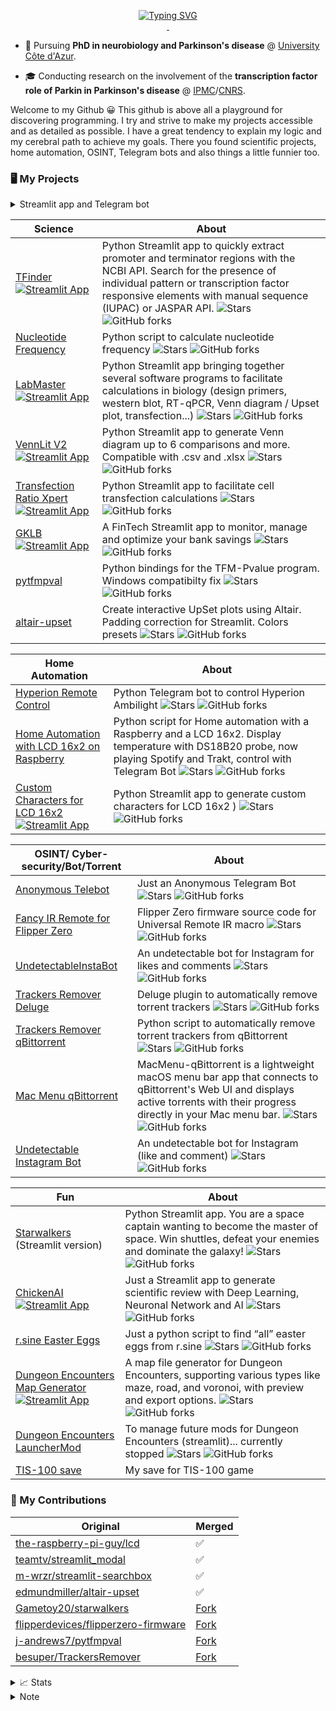 <p align="center">
<a href="https://github.com/jumitti">
    <img src="https://readme-typing-svg.demolab.com?font=Georgia&size=18&duration=2000&pause=100&multiline=true&width=500&height=80&lines=Minniti+Julien;Parkinson's+Disease+PhD+Student+%7C+Coder+in+my+spare+time;Raspberry+%7C+Science+%7C+Bots+%7C+Dumb+idea" alt="Typing SVG" />
</a>
<br/>

<a href="https://www.linkedin.com/in/julien-minniti-b2bb2625b/">
    <img src="https://img.shields.io/badge/-Linkedin-blue?style=flat-square&logo=linkedin" alt="">
</a>
<a href="mailto:minnitijulien06@gmail.com">
    <img src="https://img.shields.io/badge/-Email-red?style=flat-square&logo=gmail&logoColor=white" alt="">
</a>
</p>

* 📖 Pursuing **PhD in neurobiology and Parkinson's disease** @ [University Côte d'Azur](https://univ-cotedazur.fr/). 

* 🎓 Conducting research on the involvement of the **transcription factor role of Parkin in Parkinson's disease** @ [IPMC](https://www.ipmc.cnrs.fr/cgi-bin/site.cgi)/[CNRS](https://www.cnrs.fr/fr).

Welcome to my Github 😀 This github is above all a playground for discovering programming. I try and strive to make my projects accessible and as detailed as possible. I have a great tendency to explain my logic and my cerebral path to achieve my goals. There you found scientific projects, home automation, OSINT, Telegram bots and also things a little funnier too.

### 🖥️ My Projects

<details>
<summary> Streamlit app and Telegram bot</summary>

### Streamlit app
- [TFinder](https://github.com/Jumitti/TFinder) [![Streamlit App](https://static.streamlit.io/badges/streamlit_badge_black_white.svg)](https://tfinder-ipmc.streamlit.app/)
- [LabMaster](https://github.com/Jumitti/labmaster) [![Streamlit App](https://static.streamlit.io/badges/streamlit_badge_black_white.svg)](https://labmaster.streamlit.app/)
- [VennLit V2](https://github.com/Jumitti/vennlit_v2) [![Streamlit App](https://static.streamlit.io/badges/streamlit_badge_black_white.svg)](https://vennlit.streamlit.app/)
- [Transfection Ratio Xpert](https://github.com/Jumitti/TransfectionRatioXpert) [![Streamlit App](https://static.streamlit.io/badges/streamlit_badge_black_white.svg)](https://transfectionratioxpert.streamlit.app/)
- [GKLB](https://github.com/Jumitti/GKLB-FinTech) [![Streamlit App](https://static.streamlit.io/badges/streamlit_badge_black_white.svg)](https://gklb-fintech.streamlit.app/) 
- [Custom Characters for LCD 16x2](https://github.com/Jumitti/lcd_custom_characters) [![Streamlit App](https://static.streamlit.io/badges/streamlit_badge_black_white.svg)](https://custom-characters-for-lcd16x2.streamlit.app/)
- [ChickenAI](https://github.com/Jumitti/chicken_AI) [![Streamlit App](https://static.streamlit.io/badges/streamlit_badge_black_white.svg)](https://chickenai.streamlit.app/)
- [Starwalkers](https://github.com/Jumitti/starwalkers_telegrambot)
- [Dungeon Encounters Map Generator](https://github.com/Jumitti/DungeonEncountersMapGenerator) [![Streamlit App](https://static.streamlit.io/badges/streamlit_badge_black_white.svg)](https://dungeon-encounters-map-generator.streamlit.app/) 
- [Dungeon Encounters LauncherMod](https://github.com/Jumitti/DungeonEncountersLauncherMod)   

### Telegram 
- [Hyperion Remote Control](https://github.com/Jumitti/hyperion-remote-control)
- [Home Automation with LCD 16x2 on Raspberry](https://github.com/Jumitti/telebot_lcd_now_playing)
- [Anonymous Telebot](https://github.com/Jumitti/Anonymous_Telebot)
- [Starwalkers](https://github.com/Jumitti/starwalkers_telegrambot) (deprecated)
</details>


| Science                                                                                                                                                                                                             | About                                                                                                                                                                                                                                                                                                                                                                                                             |
|---------------------------------------------------------------------------------------------------------------------------------------------------------------------------------------------------------------------|-------------------------------------------------------------------------------------------------------------------------------------------------------------------------------------------------------------------------------------------------------------------------------------------------------------------------------------------------------------------------------------------------------------------|
| [TFinder](https://github.com/Jumitti/TFinder) [![Streamlit App](https://static.streamlit.io/badges/streamlit_badge_black_white.svg)](https://tfinder-ipmc.streamlit.app/)                                           | Python Streamlit app to quickly extract promoter and terminator regions with the NCBI API. Search for the presence of individual pattern or transcription factor responsive elements with manual sequence (IUPAC) or JASPAR API. ![Stars](https://img.shields.io/github/stars/Jumitti/TFinder?label=Stars&style=flat) ![GitHub forks](https://img.shields.io/github/forks/Jumitti/TFinder?label=Forks&style=flat) |
| [Nucleotide Frequency](https://github.com/Jumitti/nucleotide-frequency)                                                                                                                                             | Python script to calculate nucleotide frequency ![Stars](https://img.shields.io/github/stars/Jumitti/nucleotide-frequency?label=Stars&style=flat) ![GitHub forks](https://img.shields.io/github/forks/Jumitti/nucleotide-frequency?label=Forks&style=flat)                                                                                                                                                        |
| [LabMaster](https://github.com/Jumitti/labmaster) [![Streamlit App](https://static.streamlit.io/badges/streamlit_badge_black_white.svg)](https://labmaster.streamlit.app/)                                          | Python Streamlit app bringing together several software programs to facilitate calculations in biology (design primers, western blot, RT-qPCR, Venn diagram / Upset plot, transfection...) ![Stars](https://img.shields.io/github/stars/Jumitti/Labmaster?label=Stars&style=flat) ![GitHub forks](https://img.shields.io/github/forks/Jumitti/Labmaster?label=Forks&style=flat)                                   |
| [VennLit V2](https://github.com/Jumitti/vennlit_v2) [![Streamlit App](https://static.streamlit.io/badges/streamlit_badge_black_white.svg)](https://vennlit.streamlit.app/)                                          | Python Streamlit app to generate Venn diagram up to 6 comparisons and more. Compatible with .csv and .xlsx ![Stars](https://img.shields.io/github/stars/Jumitti/vennlit_v2?label=Stars&style=flat) ![GitHub forks](https://img.shields.io/github/forks/Jumitti/vennlit_v2?label=Forks&style=flat)                                                                                                                 |
| [Transfection Ratio Xpert](https://github.com/Jumitti/TransfectionRatioXpert) [![Streamlit App](https://static.streamlit.io/badges/streamlit_badge_black_white.svg)](https://transfectionratioxpert.streamlit.app/) | Python Streamlit app to facilitate cell transfection calculations ![Stars](https://img.shields.io/github/stars/Jumitti/TransfectionRatioXpert?label=Stars&style=flat) ![GitHub forks](https://img.shields.io/github/forks/Jumitti/TransfectionRatioXpert?label=Forks&style=flat)                                                                                                                                  |
| [GKLB](https://github.com/Jumitti/GKLB-FinTech) [![Streamlit App](https://static.streamlit.io/badges/streamlit_badge_black_white.svg)](https://gklb-fintech.streamlit.app/)                                         | A FinTech Streamlit app to monitor, manage and optimize your bank savings ![Stars](https://img.shields.io/github/stars/Jumitti/GKLB-Fintech?label=Stars&style=flat) ![GitHub forks](https://img.shields.io/github/forks/Jumitti/GKLB-Fintech?label=Forks&style=flat)                                                                                                                                              |
| [pytfmpval](https://github.com/Jumitti/pytfmpval)                                                                                                                                                                   | Python bindings for the TFM-Pvalue program. Windows compatibilty fix ![Stars](https://img.shields.io/github/stars/Jumitti/pytfmpval?label=Stars&style=flat) ![GitHub forks](https://img.shields.io/github/forks/Jumitti/pytfmpval?label=Forks&style=flat)                                                                                                                                                         |
| [altair-upset](https://github.com/Jumitti/altair-upset)                                                                                                                                                             | Create interactive UpSet plots using Altair. Padding correction for Streamlit. Colors presets ![Stars](https://img.shields.io/github/stars/Jumitti/altair-upset?label=Stars&style=flat) ![GitHub forks](https://img.shields.io/github/forks/Jumitti/altair-upset?label=Forks&style=flat)                                                                                                                          |

| Home Automation                                                                                                                                                                                                                  | About                                                                                                                                                                                                                                                                                                                                                                                |
|----------------------------------------------------------------------------------------------------------------------------------------------------------------------------------------------------------------------------------|--------------------------------------------------------------------------------------------------------------------------------------------------------------------------------------------------------------------------------------------------------------------------------------------------------------------------------------------------------------------------------------|
| [Hyperion Remote Control](https://github.com/Jumitti/hyperion-remote-control)                                                                                                                                                    | Python Telegram bot to control Hyperion Ambilight ![Stars](https://img.shields.io/github/stars/Jumitti/hyperion-remote-control?label=Stars&style=flat) ![GitHub forks](https://img.shields.io/github/forks/Jumitti/hyperion-remote-control?label=Forks&style=flat)                                                                                                                   |
| [Home Automation with LCD 16x2 on Raspberry](https://github.com/Jumitti/telebot_lcd_now_playing)                                                                                                                                 | Python script for Home automation with a Raspberry and a LCD 16x2. Display temperature with DS18B20 probe, now playing Spotify and Trakt, control with Telegram Bot ![Stars](https://img.shields.io/github/stars/Jumitti/telebot_lcd_now_playing?label=Stars&style=flat) ![GitHub forks](https://img.shields.io/github/forks/Jumitti/telebot_lcd_now_playing?label=Forks&style=flat) |
| [Custom Characters for LCD 16x2](https://github.com/Jumitti/lcd_custom_characters) [![Streamlit App](https://static.streamlit.io/badges/streamlit_badge_black_white.svg)](https://custom-characters-for-lcd16x2.streamlit.app/)  | Python Streamlit app to generate custom characters for LCD 16x2 ) ![Stars](https://img.shields.io/github/stars/Jumitti/lcd_custom_characters?label=Stars&style=flat) ![GitHub forks](https://img.shields.io/github/forks/Jumitti/lcd_custom_characters?label=Forks&style=flat)                                                                                                       |

| OSINT/ Cyber-security/Bot/Torrent                                                                   | About                                                                                                                                                                                                                                                                                                                                                                                  |
|-----------------------------------------------------------------------------------------------------|----------------------------------------------------------------------------------------------------------------------------------------------------------------------------------------------------------------------------------------------------------------------------------------------------------------------------------------------------------------------------------------|
| [Anonymous Telebot](https://github.com/Jumitti/Anonymous_Telebot)                                   | Just an Anonymous Telegram Bot ![Stars](https://img.shields.io/github/stars/Jumitti/Anonymous_Telebot?label=Stars&style=flat) ![GitHub forks](https://img.shields.io/github/forks/Jumitti/Anonymous_Telebot?label=Forks&style=flat)                                                                                                                                                    |
| [Fancy IR Remote for Flipper Zero](https://github.com/Jumitti/flipperzero-firmware-Fancy_IR_Remote) | Flipper Zero firmware source code for Universal Remote IR macro ![Stars](https://img.shields.io/github/stars/Jumitti/flipperzero-firmware-Fancy_IR_Remote?label=Stars&style=flat) ![GitHub forks](https://img.shields.io/github/forks/Jumitti/flipperzero-firmware-Fancy_IR_Remote?label=Forks&style=flat)                                                                             |
| [UndetectableInstaBot](https://github.com/Jumitti/UndetectableInstaBot)                             | An undetectable bot for Instagram for likes and comments ![Stars](https://img.shields.io/github/stars/Jumitti/UndetectableInstaBot?label=Stars&style=flat) ![GitHub forks](https://img.shields.io/github/forks/Jumitti/UndetectableInstaBot?label=Forks&style=flat)                                                                                                                    |
| [Trackers Remover Deluge](https://github.com/Jumitti/TrackersRemover-Deluge)                        | Deluge plugin to automatically remove torrent trackers ![Stars](https://img.shields.io/github/stars/Jumitti/TrackersRemover-Deluge?label=Stars&style=flat) ![GitHub forks](https://img.shields.io/github/forks/Jumitti/TrackersRemover-Deluge?label=Forks&style=flat)                                                                                                                  |
| [Trackers Remover qBittorrent](https://github.com/Jumitti/TrackersRemover-qBittorrent)              | Python script to automatically remove torrent trackers from qBittorrent ![Stars](https://img.shields.io/github/stars/Jumitti/TrackersRemover-qBittorrent?label=Stars&style=flat) ![GitHub forks](https://img.shields.io/github/forks/Jumitti/TrackersRemover-qBittorrent?label=Forks&style=flat)                                                                                       |
| [Mac Menu qBittorrent](https://github.com/Jumitti/MacMenu-qBittorrent)                              | MacMenu-qBittorrent is a lightweight macOS menu bar app that connects to qBittorrent's Web UI and displays active torrents with their progress directly in your Mac menu bar. ![Stars](https://img.shields.io/github/stars/Jumitti/MacMenu-qBittorrent?label=Stars&style=flat) ![GitHub forks](https://img.shields.io/github/forks/Jumitti/MacMenu-qBittorrent?label=Forks&style=flat) |
| [Undetectable Instagram Bot](https://github.com/Jumitti/UndetectableInstaBot)                       | An undetectable bot for Instagram (like and comment) ![Stars](https://img.shields.io/github/stars/Jumitti/UndetectableInstaBot?label=Stars&style=flat) ![GitHub forks](https://img.shields.io/github/forks/Jumitti/UndetectableInstaBot?label=Forks&style=flat)                                                                                                                        |


| Fun                                                                                                                                                                                                                                          | About                                                                                                                                                                                                                                                                                                                                                             |
|----------------------------------------------------------------------------------------------------------------------------------------------------------------------------------------------------------------------------------------------|-------------------------------------------------------------------------------------------------------------------------------------------------------------------------------------------------------------------------------------------------------------------------------------------------------------------------------------------------------------------|
| [Starwalkers](https://github.com/Jumitti/starwalkers_telegrambot) (Streamlit version)                                                                                                                                                        | Python Streamlit app. You are a space captain wanting to become the master of space. Win shuttles, defeat your enemies and dominate the galaxy! ![Stars](https://img.shields.io/github/stars/Jumitti/starwalkers_telegrambot?label=Stars&style=flat) ![GitHub forks](https://img.shields.io/github/forks/Jumitti/starwalkers_telegrambot?label=Forks&style=flat)  |
| [ChickenAI](https://github.com/Jumitti/chicken_AI) [![Streamlit App](https://static.streamlit.io/badges/streamlit_badge_black_white.svg)](https://chickenai.streamlit.app/)                                                                  | Just a Streamlit app to generate scientific review with Deep Learning, Neuronal Network and AI ![Stars](https://img.shields.io/github/stars/Jumitti/chicken_AI?label=Stars&style=flat) ![GitHub forks](https://img.shields.io/github/forks/Jumitti/chicken_AI?label=Forks&style=flat)                                                                             |
| [r.sine Easter Eggs](https://github.com/Jumitti/r.sine-easter_eggs)                                                                                                                                                                          | Just a python script to find “all” easter eggs from r.sine ![Stars](https://img.shields.io/github/stars/Jumitti/r.sine-easter_eggs?label=Stars&style=flat) ![GitHub forks](https://img.shields.io/github/forks/Jumitti/r.sine-easter_eggs?label=Forks&style=flat)                                                                                                 |
| [Dungeon Encounters Map Generator](https://github.com/Jumitti/DungeonEncountersMapGenerator) [![Streamlit App](https://static.streamlit.io/badges/streamlit_badge_black_white.svg)](https://dungeon-encounters-map-generator.streamlit.app/) | A map file generator for Dungeon Encounters, supporting various types like maze, road, and voronoi, with preview and export options. ![Stars](https://img.shields.io/github/stars/Jumitti/DungeonEncountersMapGenerator?label=Stars&style=flat) ![GitHub forks](https://img.shields.io/github/forks/Jumitti/DungeonEncountersMapGenerator?label=Forks&style=flat) |
| [Dungeon Encounters LauncherMod](https://github.com/Jumitti/DungeonEncountersLauncherMod)                                                                                                                                                    | To manage future mods for Dungeon Encounters (streamlit)... currently stopped ![Stars](https://img.shields.io/github/stars/Jumitti/DungeonEncountersLauncherMod?label=Stars&style=flat) ![GitHub forks](https://img.shields.io/github/forks/Jumitti/DungeonEncountersLauncherMod?label=Forks&style=flat)                                                          |
| [TIS-100 save](https://github.com/Jumitti/TIS-100)                                                                                                                                                                                           | My save for TIS-100 game                                                                                                                                                                                                                                                                                                                                          |

### 💾 My Contributions

| Original                                                                                      | Merged                                                                  |
|-----------------------------------------------------------------------------------------------|-------------------------------------------------------------------------|
| [the-raspberry-pi-guy/lcd](https://github.com/the-raspberry-pi-guy/lcd)                       | ✅                                                                       |
| [teamtv/streamlit_modal](https://github.com/teamtv/streamlit_modal)                           | ✅                                                                       |
| [m-wrzr/streamlit-searchbox](https://github.com/m-wrzr/streamlit-searchbox)                   | ✅                                                                       |
| [edmundmiller/altair-upset](https://github.com/edmundmiller/altair-upset)                     | ✅                                                                       |
| [Gametoy20/starwalkers](https://github.com/Gametoy20/starwalkers)                             | [Fork](https://github.com/Jumitti/starwalkers_telegrambot)              |
| [flipperdevices/flipperzero-firmware](https://github.com/flipperdevices/flipperzero-firmware) | [Fork](https://github.com/Jumitti/flipperzero-firmware-Fancy_IR_Remote) |
| [j-andrews7/pytfmpval](https://github.com/j-andrews7/pytfmpval)                               | [Fork](https://github.com/Jumitti/pytfmpval)                            |
| [besuper/TrackersRemover](https://github.com/besuper/TrackersRemover)                         | [Fork](https://github.com/Jumitti/TrackersRemover-Deluge)               |


<details>
<summary>📈 Stats</summary>

![](http://github-profile-summary-cards.vercel.app/api/cards/profile-details?username=jumitti&theme=nord_bright)
![](http://github-profile-summary-cards.vercel.app/api/cards/repos-per-language?username=jumitti&theme=nord_bright)
![](http://github-profile-summary-cards.vercel.app/api/cards/most-commit-language?username=jumitti&theme=nord_bright)
![](http://github-profile-summary-cards.vercel.app/api/cards/stats?username=jumitti&theme=nord_bright)
![](http://github-profile-summary-cards.vercel.app/api/cards/productive-time?username=jumitti&theme=nord_bright&utcOffset=8)
</details>

<details>
<summary>Note</summary>

*I'm not an expert coder or anything. I discover and have fun creating things. There are probably a lot of projects to correct or simpler ways to do them. Maybe some already exist better than mine. In any case I will be happy to listen to your advice* 😀

</details>

